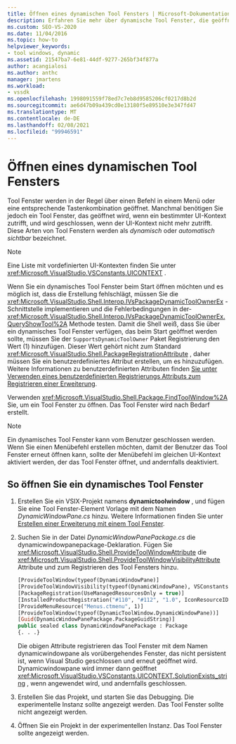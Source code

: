 ```yaml
---
title: Öffnen eines dynamischen Tool Fensters | Microsoft-Dokumentation
description: Erfahren Sie mehr über dynamische Tool Fenster, die geöffnet werden, wenn ein bestimmter UI-Kontext angewendet und geschlossen wird, wenn der UI-Kontext nicht mehr zutrifft.
ms.custom: SEO-VS-2020
ms.date: 11/04/2016
ms.topic: how-to
helpviewer_keywords:
- tool windows, dynamic
ms.assetid: 21547ba7-6e81-44df-9277-265bf34f877a
author: acangialosi
ms.author: anthc
manager: jmartens
ms.workload:
- vssdk
ms.openlocfilehash: 1998091559f78ed7c7eb8d9585206cf0217d8b2d
ms.sourcegitcommit: ae6d47b09a439cd0e13180f5e89510e3e347fd47
ms.translationtype: MT
ms.contentlocale: de-DE
ms.lasthandoff: 02/08/2021
ms.locfileid: "99946591"
---
```

# <a name="open-a-dynamic-tool-window"></a>Öffnen eines dynamischen Tool Fensters
Tool Fenster werden in der Regel über einen Befehl in einem Menü oder eine entsprechende Tastenkombination geöffnet. Manchmal benötigen Sie jedoch ein Tool Fenster, das geöffnet wird, wenn ein bestimmter UI-Kontext zutrifft, und wird geschlossen, wenn der UI-Kontext nicht mehr zutrifft. Diese Arten von Tool Fenstern werden als *dynamisch* oder *automatisch sichtbar* bezeichnet.

> [!NOTE]
> Eine Liste mit vordefinierten UI-Kontexten finden Sie unter <xref:Microsoft.VisualStudio.VSConstants.UICONTEXT> .

 Wenn Sie ein dynamisches Tool Fenster beim Start öffnen möchten und es möglich ist, dass die Erstellung fehlschlägt, müssen Sie die <xref:Microsoft.VisualStudio.Shell.Interop.IVsPackageDynamicToolOwnerEx> -Schnittstelle implementieren und die Fehlerbedingungen in der- <xref:Microsoft.VisualStudio.Shell.Interop.IVsPackageDynamicToolOwnerEx.QueryShowTool%2A> Methode testen. Damit die Shell weiß, dass Sie über ein dynamisches Tool Fenster verfügen, das beim Start geöffnet werden sollte, müssen Sie der `SupportsDynamicToolOwner` Paket Registrierung den Wert (1) hinzufügen. Dieser Wert gehört nicht zum Standard <xref:Microsoft.VisualStudio.Shell.PackageRegistrationAttribute> , daher müssen Sie ein benutzerdefiniertes Attribut erstellen, um es hinzuzufügen. Weitere Informationen zu benutzerdefinierten Attributen finden [Sie unter Verwenden eines benutzerdefinierten Registrierungs Attributs zum Registrieren einer Erweiterung](../extensibility/registering-and-unregistering-vspackages.md#using-a-custom-registration-attribute-to-register-an-extension).

 Verwenden <xref:Microsoft.VisualStudio.Shell.Package.FindToolWindow%2A> Sie, um ein Tool Fenster zu öffnen. Das Tool Fenster wird nach Bedarf erstellt.

> [!NOTE]
> Ein dynamisches Tool Fenster kann vom Benutzer geschlossen werden. Wenn Sie einen Menübefehl erstellen möchten, damit der Benutzer das Tool Fenster erneut öffnen kann, sollte der Menübefehl im gleichen UI-Kontext aktiviert werden, der das Tool Fenster öffnet, und andernfalls deaktiviert.

## <a name="to-open-a-dynamic-tool-window"></a>So öffnen Sie ein dynamisches Tool Fenster

1. Erstellen Sie ein VSIX-Projekt namens **dynamictoolwindow** , und fügen Sie eine Tool Fenster-Element Vorlage mit dem Namen *DynamicWindowPane.cs* hinzu. Weitere Informationen finden Sie unter [Erstellen einer Erweiterung mit einem Tool Fenster](../extensibility/creating-an-extension-with-a-tool-window.md).

2. Suchen Sie in der Datei *DynamicWindowPanePackage.cs* die dynamicwindowpanepackage-Deklaration. Fügen Sie <xref:Microsoft.VisualStudio.Shell.ProvideToolWindowAttribute> die <xref:Microsoft.VisualStudio.Shell.ProvideToolWindowVisibilityAttribute> Attribute und zum Registrieren des Tool Fensters hinzu.

    ```vb
    [ProvideToolWindow(typeof(DynamicWindowPane)]
    [ProvideToolWindowVisibility(typeof(DynamicWindowPane), VSConstants.UICONTEXT.SolutionExists_string)]
    [PackageRegistration(UseManagedResourcesOnly = true)]
    [InstalledProductRegistration("#110", "#112", "1.0", IconResourceID = 400)] // Info on this package for Help/About
    [ProvideMenuResource("Menus.ctmenu", 1)]
    [ProvideToolWindow(typeof(DynamicToolWindow.DynamicWindowPane))]
    [Guid(DynamicWindowPanePackage.PackageGuidString)]
    public sealed class DynamicWindowPanePackage : Package
    {. . .}
    ```

     Die obigen Attribute registrieren das Tool Fenster mit dem Namen dynamicwindowpane als vorübergehendes Fenster, das nicht persistent ist, wenn Visual Studio geschlossen und erneut geöffnet wird. Dynamicwindowpane wird immer dann geöffnet <xref:Microsoft.VisualStudio.VSConstants.UICONTEXT.SolutionExists_string> , wenn angewendet wird, und andernfalls geschlossen.

3. Erstellen Sie das Projekt, und starten Sie das Debugging. Die experimentelle Instanz sollte angezeigt werden. Das Tool Fenster sollte nicht angezeigt werden.

4. Öffnen Sie ein Projekt in der experimentellen Instanz. Das Tool Fenster sollte angezeigt werden.

